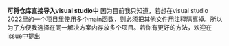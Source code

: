 **可将仓库直接导入visual studio中**
因为目前我只知道，若想在visual studio 2022里的一个项目里使用多个main函数，则必须把其他文件用注释隔离掉。所以为了方便我选择在同一解决方案内存放多个项目。若你有更好的方法，欢迎在issue中提出
